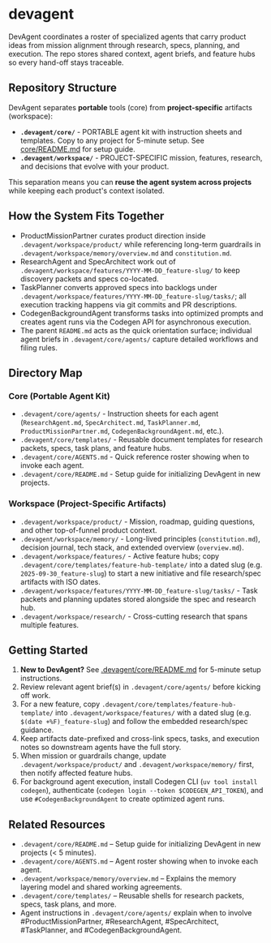 # devagent

DevAgent coordinates a roster of specialized agents that carry product ideas from mission alignment through research, specs, planning, and execution. The repo stores shared context, agent briefs, and feature hubs so every hand-off stays traceable.

## Repository Structure

DevAgent separates **portable** tools (core) from **project-specific** artifacts (workspace):

- **`.devagent/core/`** - PORTABLE agent kit with instruction sheets and templates. Copy to any project for 5-minute setup. See [core/README.md](.devagent/core/README.md) for setup guide.
- **`.devagent/workspace/`** - PROJECT-SPECIFIC mission, features, research, and decisions that evolve with your product.

This separation means you can **reuse the agent system across projects** while keeping each product's context isolated.

## How the System Fits Together
- ProductMissionPartner curates product direction inside `.devagent/workspace/product/` while referencing long-term guardrails in `.devagent/workspace/memory/overview.md` and `constitution.md`.
- ResearchAgent and SpecArchitect work out of `.devagent/workspace/features/YYYY-MM-DD_feature-slug/` to keep discovery packets and specs co-located.
- TaskPlanner converts approved specs into backlogs under `.devagent/workspace/features/YYYY-MM-DD_feature-slug/tasks/`; all execution tracking happens via git commits and PR descriptions.
- CodegenBackgroundAgent transforms tasks into optimized prompts and creates agent runs via the Codegen API for asynchronous execution.
- The parent `README.md` acts as the quick orientation surface; individual agent briefs in `.devagent/core/agents/` capture detailed workflows and filing rules.

## Directory Map

### Core (Portable Agent Kit)
- `.devagent/core/agents/` - Instruction sheets for each agent (`ResearchAgent.md`, `SpecArchitect.md`, `TaskPlanner.md`, `ProductMissionPartner.md`, `CodegenBackgroundAgent.md`, etc.).
- `.devagent/core/templates/` - Reusable document templates for research packets, specs, task plans, and feature hubs.
- `.devagent/core/AGENTS.md` - Quick reference roster showing when to invoke each agent.
- `.devagent/core/README.md` - Setup guide for initializing DevAgent in new projects.

### Workspace (Project-Specific Artifacts)
- `.devagent/workspace/product/` - Mission, roadmap, guiding questions, and other top-of-funnel product context.
- `.devagent/workspace/memory/` - Long-lived principles (`constitution.md`), decision journal, tech stack, and extended overview (`overview.md`).
- `.devagent/workspace/features/` - Active feature hubs; copy `.devagent/core/templates/feature-hub-template/` into a dated slug (e.g. `2025-09-30_feature-slug`) to start a new initiative and file research/spec artifacts with ISO dates.
- `.devagent/workspace/features/YYYY-MM-DD_feature-slug/tasks/` - Task packets and planning updates stored alongside the spec and research hub.
- `.devagent/workspace/research/` - Cross-cutting research that spans multiple features.

## Getting Started
1. **New to DevAgent?** See [.devagent/core/README.md](.devagent/core/README.md) for 5-minute setup instructions.
2. Review relevant agent brief(s) in `.devagent/core/agents/` before kicking off work.
3. For a new feature, copy `.devagent/core/templates/feature-hub-template/` into `.devagent/workspace/features/` with a dated slug (e.g. `$(date +%F)_feature-slug`) and follow the embedded research/spec guidance.
4. Keep artifacts date-prefixed and cross-link specs, tasks, and execution notes so downstream agents have the full story.
5. When mission or guardrails change, update `.devagent/workspace/product/` and `.devagent/workspace/memory/` first, then notify affected feature hubs.
6. For background agent execution, install Codegen CLI (`uv tool install codegen`), authenticate (`codegen login --token $CODEGEN_API_TOKEN`), and use `#CodegenBackgroundAgent` to create optimized agent runs.

## Related Resources
- `.devagent/core/README.md` – Setup guide for initializing DevAgent in new projects (< 5 minutes).
- `.devagent/core/AGENTS.md` – Agent roster showing when to invoke each agent.
- `.devagent/workspace/memory/overview.md` – Explains the memory layering model and shared working agreements.
- `.devagent/core/templates/` – Reusable shells for research packets, specs, task plans, and more.
- Agent instructions in `.devagent/core/agents/` explain when to involve #ProductMissionPartner, #ResearchAgent, #SpecArchitect, #TaskPlanner, and #CodegenBackgroundAgent.

